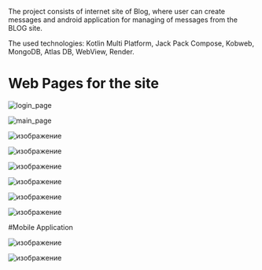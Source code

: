 The project consists of internet site of Blog, where user can create messages and android application for managing
of messages from the BLOG site.


The used technologies: Kotlin Multi Platform, Jack Pack Compose, Kobweb, MongoDB, Atlas DB, WebView, Render.



# Web Pages for the site 


![login_page](https://github.com/VasylDvorak/EasyBlog/assets/106032465/961f6965-5d55-4b8e-a9a8-cb8b48dad197)


![main_page](https://github.com/VasylDvorak/EasyBlog/assets/106032465/041808c7-4157-4085-b0be-03b2083e6a51)


![изображение](https://github.com/VasylDvorak/EasyBlog/assets/106032465/70844512-8292-45b0-961c-b32a3b6c1f98)


![изображение](https://github.com/VasylDvorak/EasyBlog/assets/106032465/4a2403bb-b298-4cf3-a8cc-8e9279d99d41)


![изображение](https://github.com/VasylDvorak/EasyBlog/assets/106032465/3264043f-2bdc-4ca2-b917-72eacb223642)


![изображение](https://github.com/VasylDvorak/EasyBlog/assets/106032465/a9bc1b4d-a493-4d90-b4b3-4f1fbc91ee93)


![изображение](https://github.com/VasylDvorak/EasyBlog/assets/106032465/8a5e336d-a328-4c7b-bf62-57fecb5ac47c)


![изображение](https://github.com/VasylDvorak/EasyBlog/assets/106032465/cb5a45a3-209e-4c5b-92aa-bb79e0ab0a96)


#Mobile Application

![изображение](https://github.com/VasylDvorak/EasyBlog/assets/106032465/05c0deed-5f23-4adb-8f20-02aa92e35024)


![изображение](https://github.com/VasylDvorak/EasyBlog/assets/106032465/d220523f-fcb9-44bb-8ec4-853cd48c12da)







